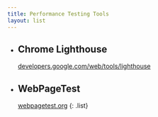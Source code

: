 ```yaml
---
title: Performance Testing Tools
layout: list
---
```


* ## Chrome Lighthouse
  [developers.google.com/web/tools/lighthouse](https://developers.google.com/web/tools/lighthouse/)
* ## WebPageTest
  [webpagetest.org](https://www.webpagetest.org/)
{: .list}